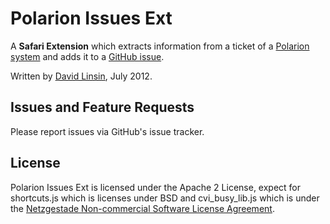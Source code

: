 # Polarion Issues Ext

A __Safari Extension__ which extracts information from a ticket of a [Polarion system](http://www.polarion.com/) 
and adds it to a [GitHub issue](https://github.com/dlinsin/Polarion-Issues-Ext/issues).

Written by [David Linsin](http://dlinsin.github.com), July 2012.

## Issues and Feature Requests

Please report issues via GitHub's issue tracker.

## License

Polarion Issues Ext is licensed under the Apache 2 License, expect for shortcuts.js which is 
licenses under BSD and cvi_busy_lib.js which is under the [Netzgestade Non-commercial Software License Agreement](http://www.netzgesta.de/cvi/LICENSE.html). 
